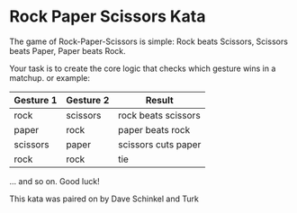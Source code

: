 # Rock Paper Scissors Kata

The game of Rock-Paper-Scissors is simple: Rock beats Scissors, Scissors beats Paper, Paper beats Rock.

Your task is to create the core logic that checks which gesture wins in a matchup.   or example:

| Gesture 1 | Gesture 2 | Result              |
| --------- | --------- | ------------------- |
| rock      | scissors  | rock beats scissors |
| paper     | rock      | paper beats rock    |
| scissors  | paper     | scissors cuts paper |
| rock      | rock      | tie                 |
... and so on. Good luck!


This kata was paired on by Dave Schinkel and Turk
